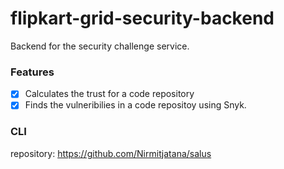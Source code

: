 # flipkart-grid-security-backend

Backend for the security challenge service.

### Features
- [X] Calculates the trust for a code repository
- [X] Finds the vulneribilies in a code repositoy using Snyk. 

### CLI

repository: https://github.com/Nirmitjatana/salus